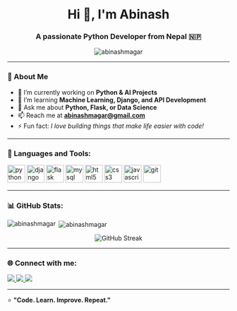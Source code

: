 <h1 align="center">Hi 👋, I'm Abinash</h1>
<h3 align="center">A passionate Python Developer from Nepal 🇳🇵</h3>

<p align="center">
  <img src="https://komarev.com/ghpvc/?username=abinashmagar&label=Profile%20views&color=0e75b6&style=flat" alt="abinashmagar" />
</p>

---

### 🚀 About Me  
- 🔭 I’m currently working on **Python & AI Projects**  
- 🌱 I’m learning **Machine Learning, Django, and API Development**  
- 💬 Ask me about **Python, Flask, or Data Science**  
- 📫 Reach me at **abinashmagar@gmail.com**  
- ⚡ Fun fact: *I love building things that make life easier with code!*

---

### 🧠 Languages and Tools:
<p align="left">
  <img src="https://cdn.jsdelivr.net/gh/devicons/devicon/icons/python/python-original.svg" alt="python" width="40" height="40"/>
  <img src="https://cdn.jsdelivr.net/gh/devicons/devicon/icons/django/django-plain.svg" alt="django" width="40" height="40"/>
  <img src="https://cdn.jsdelivr.net/gh/devicons/devicon/icons/flask/flask-original.svg" alt="flask" width="40" height="40"/>
  <img src="https://cdn.jsdelivr.net/gh/devicons/devicon/icons/mysql/mysql-original.svg" alt="mysql" width="40" height="40"/>
  <img src="https://cdn.jsdelivr.net/gh/devicons/devicon/icons/html5/html5-original.svg" alt="html5" width="40" height="40"/>
  <img src="https://cdn.jsdelivr.net/gh/devicons/devicon/icons/css3/css3-original.svg" alt="css3" width="40" height="40"/>
  <img src="https://cdn.jsdelivr.net/gh/devicons/devicon/icons/javascript/javascript-original.svg" alt="javascript" width="40" height="40"/>
  <img src="https://cdn.jsdelivr.net/gh/devicons/devicon/icons/git/git-original.svg" alt="git" width="40" height="40"/>
</p>

---

### 📊 GitHub Stats:
<p>
  <img align="left" src="https://github-readme-stats.vercel.app/api/top-langs?username=abinashmagar&show_icons=true&locale=en&layout=compact&theme=tokyonight" alt="abinashmagar" />
</p>

<p>&nbsp;<img align="center" src="https://github-readme-stats.vercel.app/api?username=abinashmagar&show_icons=true&locale=en&theme=tokyonight" alt="abinashmagar" /></p>

<p align="center">
  <img src="https://streak-stats.demolab.com?user=abinashmagar&theme=tokyonight" alt="GitHub Streak"/>
</p>

---

### 🌐 Connect with me:
<p align="left">
  <a href="https://linkedin.com/in/abinashmagar" target="_blank">
    <img src="https://img.shields.io/badge/LinkedIn-blue?style=for-the-badge&logo=linkedin&logoColor=white"/>
  </a>
  <a href="https://github.com/abinashmagar" target="_blank">
    <img src="https://img.shields.io/badge/GitHub-black?style=for-the-badge&logo=github"/>
  </a>
  <a href="mailto:abinashmagar@gmail.com">
    <img src="https://img.shields.io/badge/Email-red?style=for-the-badge&logo=gmail&logoColor=white"/>
  </a>
</p>

---

⭐ **"Code. Learn. Improve. Repeat."**  
